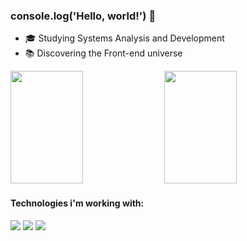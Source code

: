### console.log('Hello, world!') 👋

- 🎓 Studying Systems Analysis and Development
- 📚 Discovering the Front-end universe

<div>
<img height="180em" width="48%" src="https://github-readme-stats.vercel.app/api?username=kaykyrod&show_icons=true&theme=gotham&include_all_commits=true&count_private=true"/>
<img height="180em" width="48%" src="https://github-readme-stats.vercel.app/api/top-langs/?username=kaykyrod&layout=compact&langs_count=16&theme=gotham"/>
</div>

#### Technologies i'm working with:
<div style="display": inline_block>
<img src="https://img.shields.io/badge/HTML5-E34F26?style=for-the-badge&logo=html5&logoColor=white"/>
<img src="https://img.shields.io/badge/CSS3-1572B6?style=for-the-badge&logo=css3&logoColor=white"/>
<img src="https://img.shields.io/badge/JavaScript-323330?style=for-the-badge&logo=javascript&logoColor=F7DF1E"/>
</div>
